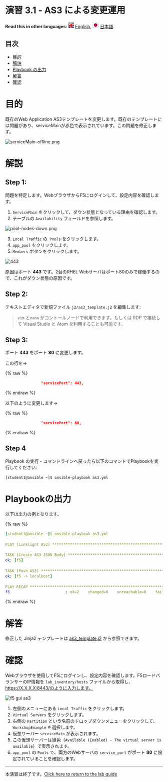 # 演習 3.1 - AS3 による変更運用

**Read this in other languages**: ![uk](../../../images/uk.png) [English](README.md),  ![japan](../../../images/japan.png) [日本語](README.ja.md).

## 目次

- [目的](#目的)
- [解説](#解説)
- [Playbook の出力](#Playbookの出力)
- [解答](#解答)
- [確認](#確認)

# 目的

既存のWeb Application AS3テンプレートを変更します。既存のテンプレートには問題があり、serviceMainが赤色で表示されています。この問題を修正します。

![serviceMain-offline.png](serviceMain-offline.png)


# 解説

## Step 1:

問題を特定します。WebブラウザからF5にログインして、設定内容を確認します。

  1. `ServiceMain` をクリックして、ダウン状態となっている理由を確認します。
  2. テーブルの `Availability` フィールドを参照します。

![pool-nodes-down.png](pool-nodes-down.png)

  3. `Local Traffic` の` Pools` をクリックします。
  4. `app_pool` をクリックします。
  5. `Members` ボタンをクリックします。


![443](443.png)

原因はポート **443** です。2台のRHEL Webサーバはポート80のみで稼働するので、これがダウン状態の原因です。

## Step 2:

テキストエディタで新規ファイル `j2/as3_template.j2` を編集します:

>`vim` と`nano` がコントールノードで利用できます。もしくは RDP で接続して Visual Studio と Atom を利用することも可能です。

## Step 3:

ポート **443** をポート **80** に変更します。

この行を->

{% raw %}
``` json
                "servicePort": 443,
```
{% endraw %}

以下のように変更します->

{% raw %}
``` json
                "servicePort": 80,
```
{% endraw %}

## Step 4

Playbook の実行 - コマンドラインへ戻ったら以下のコマンドでPlaybookを実行してください:

```
[student1@ansible ~]$ ansible-playbook as3.yml
```

# Playbookの出力

以下は出力の例となります。

{% raw %}
```yaml
[student1@ansible ~]$ ansible-playbook as3.yml

PLAY [Linklight AS3] ***********************************************************

TASK [Create AS3 JSON Body] ****************************************************
ok: [f5]

TASK [Push AS3] ****************************************************************
ok: [f5 -> localhost]

PLAY RECAP *********************************************************************
f5                         : ok=2    changed=0    unreachable=0    failed=0
```
{% endraw %}

# 解答

修正した Jinja2 テンプレートは [as3_template.j2](./j2/as3_template.j2) から参照できます。

# 確認

Webブラウザを使用してF5にログインし、設定内容を確認します。F5ロードバランサーのIP情報を `lab_inventory/hosts` ファイルから取得し、https://X.X.X.X:8443/のように入力します。

![f5 gui as3](as3-fix.gif)

1. 左側のメニューにある `Local Traffic` をクリックします。
2. `Virtual Servers` をクリックします。
3. 右側の `Partition` という名前のドロップダウンメニューをクリックして、`WorkshopExample` を選択します。
4. 仮想サーバー `serviceMain` が表示されます。
5. この仮想サーバーは緑色（`Available (Enabled) - The virtual server is available`）で表示されます。
6. `app_pool` の `Pools` で、両方のWebサーバの `service_port` がポート **80** に設定されていることを確認します。

----

本演習は終了です。[Click here to return to the lab guide](../README.ja.md)
